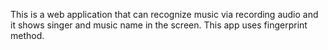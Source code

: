 This is a web application that can recognize music via recording audio and it shows singer and music name in the screen. This app uses fingerprint method.
